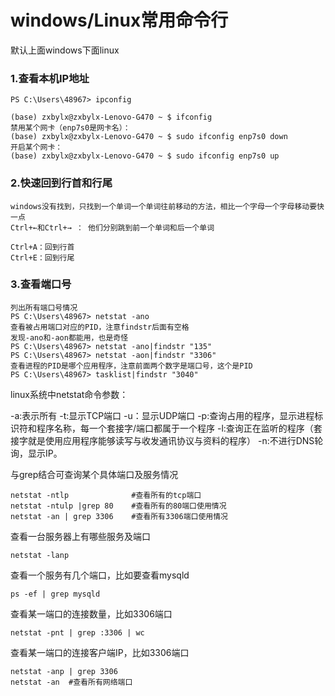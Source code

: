 # windows/Linux常用命令行

默认上面windows下面linux

### 1.查看本机IP地址

```
PS C:\Users\48967> ipconfig
```

```
(base) zxbylx@zxbylx-Lenovo-G470 ~ $ ifconfig
禁用某个网卡（enp7s0是网卡名）：
(base) zxbylx@zxbylx-Lenovo-G470 ~ $ sudo ifconfig enp7s0 down
开启某个网卡：
(base) zxbylx@zxbylx-Lenovo-G470 ~ $ sudo ifconfig enp7s0 up
```

### 2.快速回到行首和行尾

```
windows没有找到，只找到一个单词一个单词往前移动的方法，相比一个字母一个字母移动要快一点
Ctrl+←和Ctrl+→ ： 他们分别跳到前一个单词和后一个单词
```

```
Ctrl+A：回到行首
Ctrl+E：回到行尾
```

### 3.查看端口号

```
列出所有端口号情况
PS C:\Users\48967> netstat -ano
查看被占用端口对应的PID，注意findstr后面有空格
发现-ano和-aon都能用，也是奇怪
PS C:\Users\48967> netstat -ano|findstr "135"
PS C:\Users\48967> netstat -aon|findstr "3306"
查看进程的PID是哪个应用程序，注意前面两个数字是端口号，这个是PID
PS C:\Users\48967> tasklist|findstr "3040"
```

linux系统中netstat命令参数：

-a:表示所有
-t:显示TCP端口
-u：显示UDP端口
-p:查询占用的程序，显示进程标识符和程序名称，每一个套接字/端口都属于一个程序
-l:查询正在监听的程序（套接字就是使用应用程序能够读写与收发通讯协议与资料的程序）
-n:不进行DNS轮询，显示IP。

与grep结合可查询某个具体端口及服务情况

```
netstat -ntlp              #查看所有的tcp端口
netstat -ntulp |grep 80    #查看所有的80端口使用情况
netstat -an | grep 3306    #查看所有3306端口使用情况
```

查看一台服务器上有哪些服务及端口

```
netstat -lanp
```

查看一个服务有几个端口，比如要查看mysqld

```
ps -ef | grep mysqld
```

查看某一端口的连接数量，比如3306端口

```
netstat -pnt | grep :3306 | wc
```

查看某一端口的连接客户端IP，比如3306端口

```
netstat -anp | grep 3306
netstat -an  #查看所有网络端口
```

